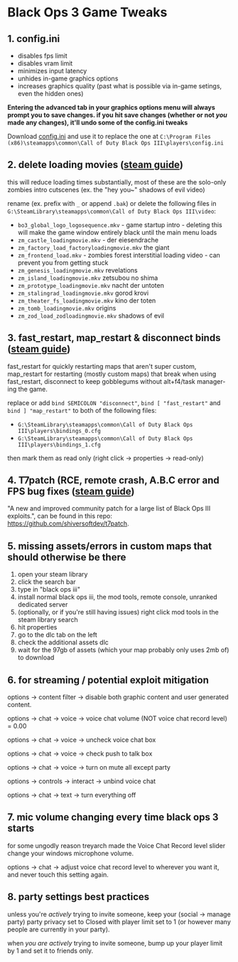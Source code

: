 # Black Ops 3 Game Tweaks

## 1. config.ini

- disables fps limit
- disables vram limit
- minimizes input latency
- unhides in-game graphics options
- increases graphics quality (past what is possible via in-game setings, even the hidden ones)

**Entering the advanced tab in your graphics options menu will always prompt you to save changes. if you hit save changes (whether or not *you* made any changes), it'll undo some of the config.ini tweaks**

Download [config.ini](https://github.com/bigfinfrank/gametweaks/blob/main/bo3/config.ini) and use it to replace the one at `C:\Program Files (x86)\steamapps\common\Call of Duty Black Ops III\players\config.ini`

## 2. delete loading movies ([steam guide](https://steamcommunity.com/sharedfiles/filedetails/?id=557719129))

this will reduce loading times substantially, most of these are the solo-only zombies intro cutscenes (ex. the "hey you~" shadows of evil video)

rename (ex. prefix with `_` or append `.bak`) or delete the following files in `G:\SteamLibrary\steamapps\common\Call of Duty Black Ops III\video`:

- `bo3_global_logo_logosequence.mkv` - game startup intro - deleting this will make the game window entirely black until the main menu loads
- `zm_castle_loadingmovie.mkv` - der eiesendrache
- `zm_factory_load_factoryloadingmovie.mkv` the giant
- `zm_frontend_load.mkv` - zombies forest interstitial loading video - can prevent you from getting stuck
- `zm_genesis_loadingmovie.mkv` revelations
- `zm_island_loadingmovie.mkv` zetsubou no shima
- `zm_prototype_loadingmovie.mkv` nacht der untoten
- `zm_stalingrad_loadingmovie.mkv` gorod krovi
- `zm_theater_fs_loadingmovie.mkv` kino der toten
- `zm_tomb_loadingmovie.mkv` origins
- `zm_zod_load_zodloadingmovie.mkv` shadows of evil

## 3. fast_restart, map_restart & disconnect binds ([steam guide](https://steamcommunity.com/sharedfiles/filedetails/?id=1122433143))

fast_restart for quickly restarting maps that aren't super custom, map_restart for restarting (mostly custom maps) that break when using fast_restart, disconnect to keep gobblegums without alt+f4/task manager-ing the game.

replace or add `bind SEMICOLON "disconnect"`, `bind [ "fast_restart"` and `bind ] "map_restart"` to both of the following files:

- `G:\SteamLibrary\steamapps\common\Call of Duty Black Ops III\players\bindings_0.cfg`
- `G:\SteamLibrary\steamapps\common\Call of Duty Black Ops III\players\bindings_1.cfg`

then mark them as read only (right click -> properties -> read-only)

## 4. T7patch (RCE, remote crash, A.B.C error and FPS bug fixes ([steam guide](https://steamcommunity.com/sharedfiles/filedetails/?id=2924410249))

"A new and improved community patch for a large list of Black Ops III exploits.", can be found in this repo: https://github.com/shiversoftdev/t7patch.

## 5. missing assets/errors in custom maps that should otherwise be there

1. open your steam library
2. click the search bar
3. type in "black ops iii"
4. install normal black ops iii, the mod tools, remote console, unranked dedicated server
5. (optionally, or if you're still having issues) right click mod tools in the steam library search
6. hit properties
7. go to the dlc tab on the left
8. check the additional assets dlc
9. wait for the 97gb of assets (which your map probably only uses 2mb of) to download

## 6. for streaming / potential exploit mitigation

options -> content filter -> disable both graphic content and user generated content.

options -> chat -> voice -> voice chat volume (NOT voice chat record level) = 0.00

options -> chat -> voice -> uncheck voice chat box

options -> chat -> voice -> check push to talk box

options -> chat -> voice -> turn on mute all except party

options -> controls -> interact -> unbind voice chat

options -> chat -> text -> turn everything off

## 7. mic volume changing every time black ops 3 starts

for some ungodly reason treyarch made the Voice Chat Record level slider change your windows microphone volume.

options -> chat -> adjust voice chat record level to wherever you want it, and never touch this setting again.

## 8. party settings best practices

unless you're *actively* trying to invite someone, keep your (social -> manage party) party privacy set to Closed with player limit set to 1 (or however many people are currently in your party).

when *you are actively* trying to invite someone, bump up your player limit by 1 and set it to friends only.
